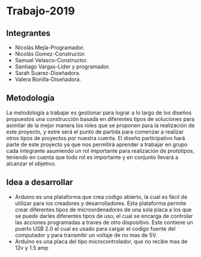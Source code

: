 # Trabajo-2019
## Integrantes
 + Nicolás Mejía-Programador.
 + Nicolás Gomez-Constructor.
 + Samuel Velasco-Constructor.
 + Santiago Vargas-Lider y programador.
 + Sarah Suarez-Diseñadora.
 + Valera Bonilla-Diseñadora.
## Metodología
La metodología a trabajar es gestionar para lograr a lo largo de los diseños propuestos una construcción basada en diferentes tipos de soluciones para asimilar de la mejor manera los roles que se proponen para la realización de este proyecto, y estre será el punto de partida para comenzar a realizar otros tipos de proyectos por nuestra cuenta. El diseño participativo hará parte de este proyecto ya que nos permitirá aprender a trabajar en grupo cada integrante asumiendo un rol importante para realización de prototipos, teniendo en cuenta que todo rol es importante y en conjunto llevará a alcanzar el objetivo.
## Idea a desarrollar
 
 + Arduino es una plataforma que crea codigo abierto, la cual es fácil de utilizar para los creadores y desarrolladores. Esta plataforma permite crear diferentes tipos de microordenadores de una sola placa a los que se puede darles diferentes tipos de uso,  el cual se encarga de controlar las acciones programadas a traves de otro dispositivo. Este contiene un puerto USB 2.0 el cual es usado para cargar el codigo fuente del computador y para transmitir un voltaje de no mas de 5V.
 + Arduino es una placa del tipo microcontrolador, que no recibe mas de 12v y 1.5 amp
